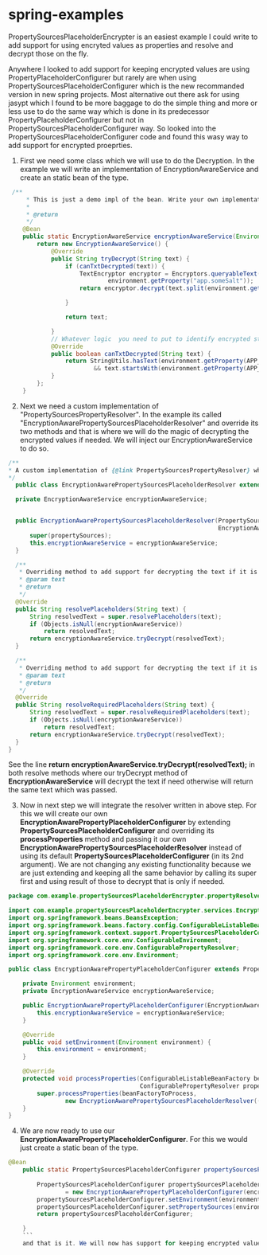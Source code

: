 # spring-examples

PropertySourcesPlaceholderEncrypter is an easiest example I could write to add support for using encryted values as properties and resolve and decrypt those on the fly.

Anywhere I looked to add support for keeping encrypted values are using PropertyPlaceholderConfigurer but rarely are when using PropertySourcesPlaceholderConfigurer which is the new recommanded version in new spring projects. Most alternative out there ask for using jasypt which I found to be more baggage to do the simple thing and more or less use to do the same way which is done in its predecessor PropertyPlaceholderConfigurer but not in PropertySourcesPlaceholderConfigurer way. So looked into the PropertySourcesPlaceholderConfigurer code and found this wasy way to add support for encrypted proeprties.

1. First we need some class which we will use to do the Decryption. In the example we will write an implementation of EncryptionAwareService and create an static bean of the type.

```java
 /**
     * This is just a demo impl of the bean. Write your own implementation of {@link EncryptionAwareService} and return that service as bean here.
     *
     * @return
     */
    @Bean
    public static EncryptionAwareService encryptionAwareService(Environment environment) {
        return new EncryptionAwareService() {
            @Override
            public String tryDecrypt(String text) {
                if (canTxtDecrypted(text)) {
                    TextEncryptor encryptor = Encryptors.queryableText(environment.getProperty("app.somePassword"),
                            environment.getProperty("app.someSalt"));
                    return encryptor.decrypt(text.split(environment.getProperty(APP_SOME_ENC_PWD_PREFIX))[1]);

                }

                return text;

            }
            // Whatever logic  you need to put to identify encrypted string
            @Override
            public boolean canTxtDecrypted(String text) {
                return StringUtils.hasText(environment.getProperty(APP_SOME_ENC_PWD_PREFIX))
                        && text.startsWith(environment.getProperty(APP_SOME_ENC_PWD_PREFIX));
            }
        };
    }
  ```
  
  2. Next we need a custom implementation of "PropertySourcesPropertyResolver". In the example its called "EncryptionAwarePropertySourcesPlaceholderResolver" and override its two methods and that is where we will do the magic of decrypting the encrypted values if needed. We will inject our EncryptionAwareService to do so.
  
  ```java
  /**
 * A custom implementation of {@link PropertySourcesPropertyResolver} which can resolve encrypted properties as well.
 */
    public class EncryptionAwarePropertySourcesPlaceholderResolver extends PropertySourcesPropertyResolver {

    private EncryptionAwareService encryptionAwareService;


    public EncryptionAwarePropertySourcesPlaceholderResolver(PropertySources propertySources,
                                                             EncryptionAwareService encryptionAwareService) {
        super(propertySources);
        this.encryptionAwareService = encryptionAwareService;
    }

    /**
     * Overriding method to add support for decrypting the text if it is encrypted.
     * @param text
     * @return
     */
    @Override
    public String resolvePlaceholders(String text) {
        String resolvedText = super.resolvePlaceholders(text);
        if (Objects.isNull(encryptionAwareService))
            return resolvedText;
        return encryptionAwareService.tryDecrypt(resolvedText);
    }

    /**
     * Overriding method to add support for decrypting the text if it is encrypted.
     * @param text
     * @return
     */
    @Override
    public String resolveRequiredPlaceholders(String text) {
        String resolvedText = super.resolveRequiredPlaceholders(text);
        if (Objects.isNull(encryptionAwareService))
            return resolvedText;
        return encryptionAwareService.tryDecrypt(resolvedText);
    }
}
```
  
See the line **return encryptionAwareService.tryDecrypt(resolvedText);** in both resolve methods where our tryDecrypt method of **EncryptionAwareService** will decrypt the text if need otherwise will return the same text which was passed.

3. Now in next step we will integrate the resolver written in above step. For this we will create our own **EncryptionAwarePropertyPlaceholderConfigurer** by extending **PropertySourcesPlaceholderConfigurer** and overriding its **processProperties** method and passing it our own **EncryptionAwarePropertySourcesPlaceholderResolver** instead of using its default **PropertySourcesPlaceholderConfigurer** (in its 2nd argument). We are not changing any existing functionality because we are just extending and keeping all the same behavior by calling its super first and using result of those to decrypt that is only if needed.

```java
package com.example.propertySourcesPlaceholderEncrypter.propertyResolvers;

import com.example.propertySourcesPlaceholderEncrypter.services.EncryptionAwareService;
import org.springframework.beans.BeansException;
import org.springframework.beans.factory.config.ConfigurableListableBeanFactory;
import org.springframework.context.support.PropertySourcesPlaceholderConfigurer;
import org.springframework.core.env.ConfigurableEnvironment;
import org.springframework.core.env.ConfigurablePropertyResolver;
import org.springframework.core.env.Environment;

public class EncryptionAwarePropertyPlaceholderConfigurer extends PropertySourcesPlaceholderConfigurer {

    private Environment environment;
    private EncryptionAwareService encryptionAwareService;

    public EncryptionAwarePropertyPlaceholderConfigurer(EncryptionAwareService encryptionAwareService) {
        this.encryptionAwareService = encryptionAwareService;
    }

    @Override
    public void setEnvironment(Environment environment) {
        this.environment = environment;
    }

    @Override
    protected void processProperties(ConfigurableListableBeanFactory beanFactoryToProcess,
                                     ConfigurablePropertyResolver propertyResolver) throws BeansException {
        super.processProperties(beanFactoryToProcess,
                new EncryptionAwarePropertySourcesPlaceholderResolver(((ConfigurableEnvironment) environment).getPropertySources(), encryptionAwareService));
    }
}
```
4. We are now ready to use our **EncryptionAwarePropertyPlaceholderConfigurer**. For this we would just create a static bean of the type.
```java
@Bean
    public static PropertySourcesPlaceholderConfigurer propertySourcesPlaceholderConfigurer(ConfigurableEnvironment environment,
                                                                                            EncryptionAwareService encryptionAwareService) {
        PropertySourcesPlaceholderConfigurer propertySourcesPlaceholderConfigurer
                = new EncryptionAwarePropertyPlaceholderConfigurer(encryptionAwareService);
        propertySourcesPlaceholderConfigurer.setEnvironment(environment);
        propertySourcesPlaceholderConfigurer.setPropertySources(environment.getPropertySources());
        return propertySourcesPlaceholderConfigurer;

    }
    ```
    and that is it. We will now has support for keeping encrypted values in properties file with **PropertSourcesPlaceholderConfigurer**.
